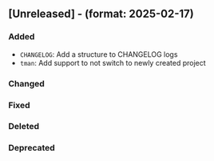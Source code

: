 ## [Unreleased] - (format: 2025-02-17)

### Added
- `CHANGELOG`: Add a structure to CHANGELOG logs
- `tman`: Add support to not switch to newly created project

### Changed

### Fixed

### Deleted

### Deprecated
